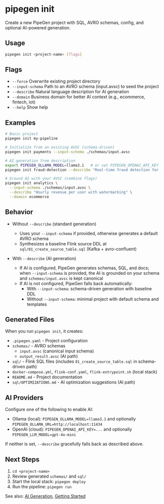 # pipegen init

Create a new PipeGen project with SQL, AVRO schemas, config, and optional AI-powered generation.

## Usage

```bash
pipegen init <project-name> [flags]
```

## Flags

- `--force`           Overwrite existing project directory
- `--input-schema`    Path to an AVRO schema (input.avsc) to seed the project
- `--describe`        Natural language description for AI generation
- `--domain`          Business domain for better AI context (e.g., ecommerce, fintech, iot)
- `--help`            Show help

## Examples

```bash
# Basic project
pipegen init my-pipeline

# Initialize from an existing AVSC (schema-driven)
pipegen init payments --input-schema ./schemas/input.avsc

# AI generation from description
export PIPEGEN_OLLAMA_MODEL=llama3.1   # or set PIPEGEN_OPENAI_API_KEY
pipegen init fraud-detection --describe "Real-time fraud detection for transactions" --domain fintech

# Ground AI with your AVSC (combine flags)
pipegen init analytics \
  --input-schema ./schemas/input.avsc \
  --describe "Hourly revenue per user with watermarking" \
  --domain ecommerce
```

## Behavior

- Without `--describe` (standard generation)
  - Uses your `--input-schema` if provided, otherwise generates a default AVRO schema
  - Synthesizes a baseline Flink source DDL at `sql/01_create_source_table.sql` (Kafka + avro-confluent)

- With `--describe` (AI generation)
  - If AI is configured, PipeGen generates schemas, SQL, and docs; when `--input-schema` is provided, the AI is grounded on your schema and `schemas/input.avsc` is kept canonical
  - If AI is not configured, PipeGen falls back automatically:
    - With `--input-schema`: schema-driven generation with baseline DDL
    - Without `--input-schema`: minimal project with default schema and templates

## Generated Files

When you run `pipegen init`, it creates:

- `.pipegen.yaml` - Project configuration
- `schemas/` - AVRO schemas
  - `input.avsc` (canonical input schema)
  - `output_result.avsc` (AI path)
- `sql/` - Flink SQL files (includes `01_create_source_table.sql` in schema-driven path)
- `docker-compose.yml`, `flink-conf.yaml`, `flink-entrypoint.sh` (local stack)
- `README.md` - Project documentation
- `sql/OPTIMIZATIONS.md` - AI optimization suggestions (AI path)

## AI Providers

Configure one of the following to enable AI:

- Ollama (local): `PIPEGEN_OLLAMA_MODEL=llama3.1` and optionally `PIPEGEN_OLLAMA_URL=http://localhost:11434`
- OpenAI (cloud): `PIPEGEN_OPENAI_API_KEY=...` and optionally `PIPEGEN_LLM_MODEL=gpt-4o-mini`

If neither is set, `--describe` gracefully falls back as described above.

## Next Steps

1. `cd <project-name>`
2. Review generated `schemas/` and `sql/`
3. Start the local stack: `pipegen deploy`
4. Run the pipeline: `pipegen run`

See also: [AI Generation](../ai-generation.md), [Getting Started](../getting-started.md)
